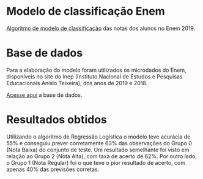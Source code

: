 # Modelo de classificação Enem
[Algoritmo de modelo de classificação](https://github.com/lucasthaynan/machine_learning_enem/blob/main/modelo_classificacao_Enem_2019.ipynb) das notas dos alunos no Enem 2019.

# Base de dados
Para a elaboração do modelo foram utilizados os microdados do Enem, disponíveis no site do Inep (Instituto Nacional de Estudos e Pesquisas Educacionais Anísio Teixeira), dos anos de 2019 e 2018.

[Acesse aqui](https://www.gov.br/inep/pt-br/acesso-a-informacao/dados-abertos/microdados/enem) a base de dados.

# Resultados obtidos
Utilizando o algoritmo de Regressão Logística o modelo teve acurácia de 55% e conseguiu prever corretamente 63% das observações do Grupo 0 (Nota Baixa) do conjunto de teste. 
Um resultado semelhante foi visto em relação ao Grupo 2 (Nota Alta), com taxa de acerto de 62%.
Por outro lado, o Grupo 1 (Nota Regular) foi o que teve o pior resultado de acerto, com apenas 40% das previsões corretas.


